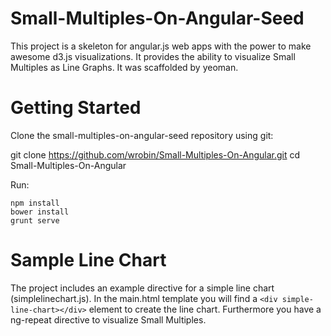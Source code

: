 Small-Multiples-On-Angular-Seed
==================

This project is a skeleton for angular.js web apps with the power to make awesome d3.js visualizations. It provides the ability to visualize Small Multiples as Line Graphs. It was scaffolded by yeoman.

Getting Started
==================

Clone the small-multiples-on-angular-seed repository using git:

git clone https://github.com/wrobin/Small-Multiples-On-Angular.git
cd Small-Multiples-On-Angular

Run:

```
npm install
bower install
grunt serve
```

Sample Line Chart
==================

The project includes an example directive for a simple line chart (simplelinechart.js). In the main.html template you will find a `<div simple-line-chart></div>` element to create the line chart. Furthermore you have a ng-repeat directive to visualize Small Multiples.
